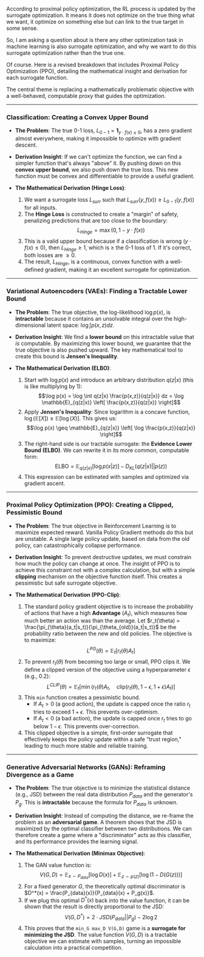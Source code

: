 According to proximal policy optimization, the RL process is updated by the surrogate optimization. It means it does not optimize on the true thing what we want, it optimize on something else but can link to the true target in some sense.

So, I am asking a question about is there any other optimization task in machine learning is also surrogate optimization, and why we want to do this surrogate optimization rather than the true one.

Of course. Here is a revised breakdown that includes Proximal Policy Optimization (PPO), detailing the mathematical insight and derivation for each surrogate function.

The central theme is replacing a mathematically problematic objective with a well-behaved, computable proxy that guides the optimization.

***

### Classification: Creating a Convex Upper Bound

* **The Problem**: The true 0-1 loss, $L_{0-1} = \mathbf{1}_{y \cdot f(x) \leq 0}$, has a zero gradient almost everywhere, making it impossible to optimize with gradient descent.

* **Derivation Insight**: If we can't optimize the function, we can find a simpler function that's always "above" it. By pushing down on this **convex upper bound**, we also push down the true loss. This new function must be convex and differentiable to provide a useful gradient.

* **The Mathematical Derivation (Hinge Loss)**:
    1.  We want a surrogate loss $L_{surr}$ such that $L_{surr}(y, f(x)) \geq L_{0-1}(y, f(x))$ for all inputs.
    2.  The **Hinge Loss** is constructed to create a "margin" of safety, penalizing predictions that are too close to the boundary:
        $$L_{Hinge} = \max(0, 1 - y \cdot f(x))$$
    3.  This is a valid upper bound because if a classification is wrong ($y \cdot f(x) \leq 0$), then $L_{Hinge} \geq 1$, which is $\geq$ the 0-1 loss of 1. If it's correct, both losses are $\geq 0$.
    4.  The result, $L_{Hinge}$, is a continuous, convex function with a well-defined gradient, making it an excellent surrogate for optimization.

***

### Variational Autoencoders (VAEs): Finding a Tractable Lower Bound

* **The Problem**: The true objective, the log-likelihood $\log p(x)$, is **intractable** because it contains an unsolvable integral over the high-dimensional latent space: $\log \int p(x,z) dz$.

* **Derivation Insight**: We find a **lower bound** on this intractable value that *is* computable. By maximizing this lower bound, we guarantee that the true objective is also pushed upward. The key mathematical tool to create this bound is **Jensen's Inequality**.

* **The Mathematical Derivation (ELBO)**:
    1.  Start with $\log p(x)$ and introduce an arbitrary distribution $q(z|x)$ (this is like multiplying by 1):
        $$\log p(x) = \log \int q(z|x) \frac{p(x,z)}{q(z|x)} dz = \log \mathbb{E}_{q(z|x)} \left[ \frac{p(x,z)}{q(z|x)} \right]$$
    2.  Apply **Jensen's Inequality**: Since logarithm is a concave function, $\log(\mathbb{E}[X]) \geq \mathbb{E}[\log(X)]$. This gives us:
        $$\log p(x) \geq \mathbb{E}_{q(z|x)} \left[ \log \frac{p(x,z)}{q(z|x)} \right]$$
    3.  The right-hand side is our tractable surrogate: the **Evidence Lower Bound (ELBO)**. We can rewrite it in its more common, computable form:
        $$\text{ELBO} = \mathbb{E}_{q(z|x)}[\log p(x|z)] - D_{KL}(q(z|x) || p(z))$$
    4.  This expression can be estimated with samples and optimized via gradient ascent.

***

### Proximal Policy Optimization (PPO): Creating a Clipped, Pessimistic Bound

* **The Problem**: The true objective in Reinforcement Learning is to maximize expected reward. Vanilla Policy Gradient methods do this but are unstable. A single large policy update, based on data from the old policy, can catastrophically collapse performance.

* **Derivation Insight**: To prevent destructive updates, we must constrain how much the policy can change at once. The insight of PPO is to achieve this constraint not with a complex calculation, but with a simple **clipping** mechanism on the objective function itself. This creates a pessimistic but safe surrogate objective.

* **The Mathematical Derivation (PPO-Clip)**:
    1.  The standard policy gradient objective is to increase the probability of actions that have a high **Advantage** ($A_t$), which measures how much better an action was than the average. Let $r_t(\theta) = \frac{\pi_{\theta}(a_t|s_t)}{\pi_{\theta_{old}}(a_t|s_t)}$ be the probability ratio between the new and old policies. The objective is to maximize:
        $$L^{PG}(\theta) = \mathbb{E}_t [r_t(\theta) A_t]$$
    2.  To prevent $r_t(\theta)$ from becoming too large or small, PPO clips it. We define a clipped version of the objective using a hyperparameter $\epsilon$ (e.g., 0.2):
        $$L^{CLIP}(\theta) = \mathbb{E}_t \left[ \min(r_t(\theta)A_t, \quad \text{clip}(r_t(\theta), 1-\epsilon, 1+\epsilon)A_t) \right]$$
    3.  This `min` function creates a pessimistic bound.
        * If $A_t > 0$ (a good action), the update is capped once the ratio $r_t$ tries to exceed $1+\epsilon$. This prevents over-optimism.
        * If $A_t < 0$ (a bad action), the update is capped once $r_t$ tries to go below $1-\epsilon$. This prevents over-correction.
    4.  This clipped objective is a simple, first-order surrogate that effectively keeps the policy update within a safe "trust region," leading to much more stable and reliable training.

***

### Generative Adversarial Networks (GANs): Reframing Divergence as a Game

* **The Problem**: The true objective is to minimize the statistical distance (e.g., JSD) between the real data distribution $P_{data}$ and the generator's $P_g$. This is **intractable** because the formula for $P_{data}$ is unknown.

* **Derivation Insight**: Instead of computing the distance, we re-frame the problem as an **adversarial game**. A theorem shows that the JSD is maximized by the optimal classifier between two distributions. We can therefore create a game where a "discriminator" acts as this classifier, and its performance provides the learning signal.

* **The Mathematical Derivation (Minimax Objective)**:
    1.  The GAN value function is:
        $$V(G, D) = \mathbb{E}_{x \sim P_{data}}[\log D(x)] + \mathbb{E}_{z \sim p(z)}[\log(1 - D(G(z)))]$$
    2.  For a fixed generator $G$, the theoretically optimal discriminator is $D^*(x) = \frac{P_{data}(x)}{P_{data}(x) + P_g(x)}$.
    3.  If we plug this optimal $D^*(x)$ back into the value function, it can be shown that the result is directly proportional to the JSD:
        $$V(G, D^*) = 2 \cdot JSD(P_{data} || P_g) - 2 \log 2$$
    4.  This proves that the `min_G max_D V(G,D)` game is a **surrogate for minimizing the JSD**. The value function $V(G,D)$ is a tractable objective we can estimate with samples, turning an impossible calculation into a practical competition.
